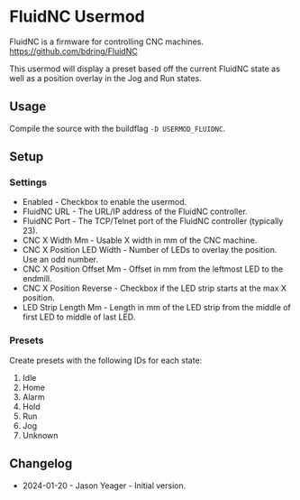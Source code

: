 # FluidNC Usermod
FluidNC is a firmware for controlling CNC machines.
https://github.com/bdring/FluidNC

This usermod will display a preset based off the current FluidNC state as well as a position overlay in the Jog and Run states.

## Usage
Compile the source with the buildflag  `-D USERMOD_FLUIDNC`.

## Setup

### Settings 
- Enabled - Checkbox to enable the usermod.
- FluidNC URL - The URL/IP address of the FluidNC controller.
- FluidNC Port - The TCP/Telnet port of the FluidNC controller (typically 23).
- CNC X Width Mm - Usable X width in mm of the CNC machine.
- CNC X Position LED Width - Number of LEDs to overlay the position.  Use an odd number.
- CNC X Position Offset Mm - Offset in mm from the leftmost LED to the endmill.
- CNC X Position Reverse - Checkbox if the LED strip starts at the max X position.
- LED Strip Length Mm - Length in mm of the LED strip from the middle of first LED to middle of last LED.

### Presets
Create presets with the following IDs for each state:
1. Idle
2. Home
3. Alarm
4. Hold
5. Run
6. Jog
7. Unknown

## Changelog
- 2024-01-20 - Jason Yeager - Initial version.